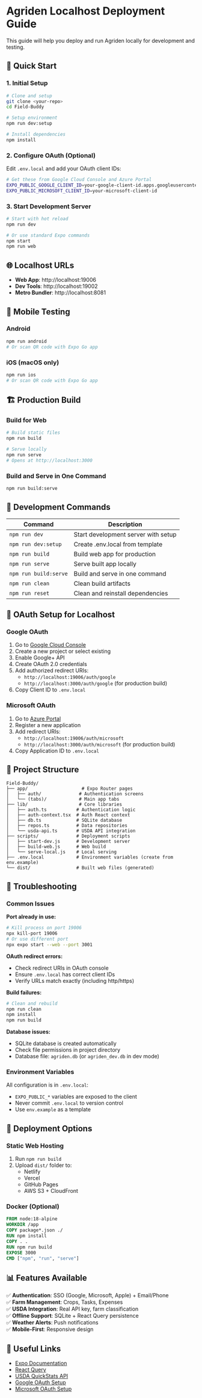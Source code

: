 # Agriden Localhost Deployment Guide

This guide will help you deploy and run Agriden locally for development and testing.

## 🚀 Quick Start

### 1. Initial Setup
```bash
# Clone and setup
git clone <your-repo>
cd Field-Buddy

# Setup environment
npm run dev:setup

# Install dependencies
npm install
```

### 2. Configure OAuth (Optional)
Edit `.env.local` and add your OAuth client IDs:
```bash
# Get these from Google Cloud Console and Azure Portal
EXPO_PUBLIC_GOOGLE_CLIENT_ID=your-google-client-id.apps.googleusercontent.com
EXPO_PUBLIC_MICROSOFT_CLIENT_ID=your-microsoft-client-id
```

### 3. Start Development Server
```bash
# Start with hot reload
npm run dev

# Or use standard Expo commands
npm start
npm run web
```

## 🌐 Localhost URLs

- **Web App**: http://localhost:19006
- **Dev Tools**: http://localhost:19002
- **Metro Bundler**: http://localhost:8081

## 📱 Mobile Testing

### Android
```bash
npm run android
# Or scan QR code with Expo Go app
```

### iOS (macOS only)
```bash
npm run ios
# Or scan QR code with Expo Go app
```

## 🏗️ Production Build

### Build for Web
```bash
# Build static files
npm run build

# Serve locally
npm run serve
# Opens at http://localhost:3000
```

### Build and Serve in One Command
```bash
npm run build:serve
```

## 🔧 Development Commands

| Command | Description |
|---------|-------------|
| `npm run dev` | Start development server with setup |
| `npm run dev:setup` | Create .env.local from template |
| `npm run build` | Build web app for production |
| `npm run serve` | Serve built app locally |
| `npm run build:serve` | Build and serve in one command |
| `npm run clean` | Clean build artifacts |
| `npm run reset` | Clean and reinstall dependencies |

## 🔐 OAuth Setup for Localhost

### Google OAuth
1. Go to [Google Cloud Console](https://console.cloud.google.com/)
2. Create a new project or select existing
3. Enable Google+ API
4. Create OAuth 2.0 credentials
5. Add authorized redirect URIs:
   - `http://localhost:19006/auth/google`
   - `http://localhost:3000/auth/google` (for production build)
6. Copy Client ID to `.env.local`

### Microsoft OAuth
1. Go to [Azure Portal](https://portal.azure.com/)
2. Register a new application
3. Add redirect URIs:
   - `http://localhost:19006/auth/microsoft`
   - `http://localhost:3000/auth/microsoft` (for production build)
4. Copy Application ID to `.env.local`

## 📁 Project Structure

```
Field-Buddy/
├── app/                    # Expo Router pages
│   ├── auth/              # Authentication screens
│   └── (tabs)/            # Main app tabs
├── lib/                   # Core libraries
│   ├── auth.ts           # Authentication logic
│   ├── auth-context.tsx  # Auth React context
│   ├── db.ts             # SQLite database
│   ├── repos.ts          # Data repositories
│   └── usda-api.ts       # USDA API integration
├── scripts/              # Deployment scripts
│   ├── start-dev.js      # Development server
│   ├── build-web.js      # Web build
│   └── serve-local.js    # Local serving
├── .env.local            # Environment variables (create from env.example)
└── dist/                 # Built web files (generated)
```

## 🐛 Troubleshooting

### Common Issues

**Port already in use:**
```bash
# Kill process on port 19006
npx kill-port 19006
# Or use different port
npx expo start --web --port 3001
```

**OAuth redirect errors:**
- Check redirect URIs in OAuth console
- Ensure `.env.local` has correct client IDs
- Verify URLs match exactly (including http/https)

**Build failures:**
```bash
# Clean and rebuild
npm run clean
npm install
npm run build
```

**Database issues:**
- SQLite database is created automatically
- Check file permissions in project directory
- Database file: `agriden.db` (or `agriden_dev.db` in dev mode)

### Environment Variables

All configuration is in `.env.local`:
- `EXPO_PUBLIC_*` variables are exposed to the client
- Never commit `.env.local` to version control
- Use `env.example` as a template

## 🚀 Deployment Options

### Static Web Hosting
1. Run `npm run build`
2. Upload `dist/` folder to:
   - Netlify
   - Vercel
   - GitHub Pages
   - AWS S3 + CloudFront

### Docker (Optional)
```dockerfile
FROM node:18-alpine
WORKDIR /app
COPY package*.json ./
RUN npm install
COPY . .
RUN npm run build
EXPOSE 3000
CMD ["npm", "run", "serve"]
```

## 📊 Features Available

✅ **Authentication**: SSO (Google, Microsoft, Apple) + Email/Phone  
✅ **Farm Management**: Crops, Tasks, Expenses  
✅ **USDA Integration**: Real API key, farm classification  
✅ **Offline Support**: SQLite + React Query persistence  
✅ **Weather Alerts**: Push notifications  
✅ **Mobile-First**: Responsive design  

## 🔗 Useful Links

- [Expo Documentation](https://docs.expo.dev/)
- [React Query](https://tanstack.com/query/latest)
- [USDA QuickStats API](https://quickstats.nass.usda.gov/api)
- [Google OAuth Setup](https://developers.google.com/identity/protocols/oauth2)
- [Microsoft OAuth Setup](https://docs.microsoft.com/en-us/azure/active-directory/develop/)
